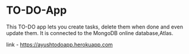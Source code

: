 # TO-DO-App

This TO-DO app lets you create tasks, delete them when done and even update them. It is connected to the MongoDB online database,Atlas.

link - https://ayushtodoapp.herokuapp.com
